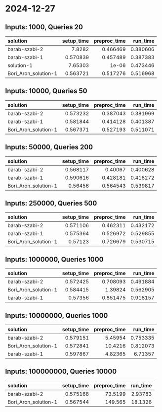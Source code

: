 # 2024-12-27

## Inputs: 1000, Queries 20

| solution             |   setup_time |   preproc_time |   run_time |
|:---------------------|-------------:|---------------:|-----------:|
| barab-szabi-2        |     7.8282   |       0.466469 |   0.380606 |
| barab-szabi-1        |     0.570839 |       0.457489 |   0.387383 |
| solution-1           |     7.65303  |       1e-06    |   0.473446 |
| Bori_Aron_solution-1 |     0.563721 |       0.517276 |   0.516968 |

## Inputs: 10000, Queries 50

| solution             |   setup_time |   preproc_time |   run_time |
|:---------------------|-------------:|---------------:|-----------:|
| barab-szabi-2        |     0.573232 |       0.387043 |   0.381969 |
| barab-szabi-1        |     0.581844 |       0.414128 |   0.401387 |
| Bori_Aron_solution-1 |     0.567371 |       0.527193 |   0.511071 |

## Inputs: 50000, Queries 200

| solution             |   setup_time |   preproc_time |   run_time |
|:---------------------|-------------:|---------------:|-----------:|
| barab-szabi-2        |     0.568117 |       0.40067  |   0.400628 |
| barab-szabi-1        |     0.590616 |       0.428181 |   0.418272 |
| Bori_Aron_solution-1 |     0.56456  |       0.564543 |   0.539817 |

## Inputs: 250000, Queries 500

| solution             |   setup_time |   preproc_time |   run_time |
|:---------------------|-------------:|---------------:|-----------:|
| barab-szabi-2        |     0.571106 |       0.462311 |   0.432172 |
| barab-szabi-1        |     0.575364 |       0.526972 |   0.529855 |
| Bori_Aron_solution-1 |     0.57123  |       0.726679 |   0.530715 |

## Inputs: 1000000, Queries 1000

| solution             |   setup_time |   preproc_time |   run_time |
|:---------------------|-------------:|---------------:|-----------:|
| barab-szabi-2        |     0.572425 |       0.708093 |   0.491884 |
| Bori_Aron_solution-1 |     0.584415 |       1.39824  |   0.562905 |
| barab-szabi-1        |     0.57356  |       0.851475 |   0.918157 |

## Inputs: 10000000, Queries 1000

| solution             |   setup_time |   preproc_time |   run_time |
|:---------------------|-------------:|---------------:|-----------:|
| barab-szabi-2        |     0.579151 |        5.45954 |   0.753335 |
| Bori_Aron_solution-1 |     0.572841 |       10.4216  |   0.812073 |
| barab-szabi-1        |     0.597867 |        4.82365 |   6.71357  |

## Inputs: 100000000, Queries 10000

| solution             |   setup_time |   preproc_time |   run_time |
|:---------------------|-------------:|---------------:|-----------:|
| barab-szabi-2        |     0.575168 |        73.5199 |    2.93783 |
| Bori_Aron_solution-1 |     0.567544 |       149.565  |   18.1326  |